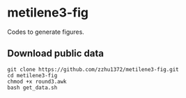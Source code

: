 # metilene3-fig
Codes to generate figures.

## Download public data
```
git clone https://github.com/zzhu1372/metilene3-fig.git
cd metilene3-fig
chmod +x round3.awk
bash get_data.sh
```

